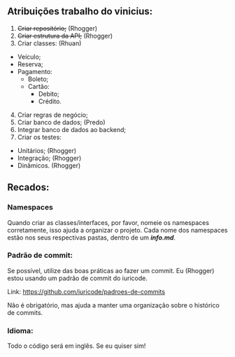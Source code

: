 ## Atribuições trabalho do vinicius:

1. ~~Criar repositório;~~ (Rhogger)
2. ~~Criar estrutura da API;~~ (Rhogger)
3. Criar classes: (Rhuan)

- Veículo;
- Reserva;
- Pagamento:
  - Boleto;
  - Cartão:
    - Debito;
    - Crédito.

4. Criar regras de negócio;
5. Criar banco de dados; (Predo)
6. Integrar banco de dados ao backend;
7. Criar os testes:

- Unitários; (Rhogger)
- Integração; (Rhogger)
- Dinâmicos. (Rhogger)

## Recados:

### Namespaces

Quando criar as classes/interfaces, por favor, nomeie os namespaces corretamente, isso ajuda a organizar o projeto. Cada nome dos namespaces estão nos seus respectivas pastas, dentro de um **_info.md_**.

### Padrão de commit:

Se possível, utilize das boas práticas ao fazer um commit. Eu (Rhogger) estou usando um padrão de commit do iuricode.

Link: https://github.com/iuricode/padroes-de-commits

Não é obrigatório, mas ajuda a manter uma organização sobre o histórico de commits.

### Idioma:

Todo o código será em inglês. Se eu quiser sim!
